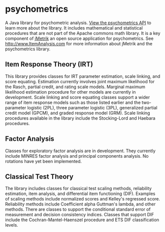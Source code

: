 psychometrics
=============

A Java library for psychometric analysis. [View the psychometrics API](http://www.itemanalysis.com/api/psychometrics)
 to learn more about the library. It includes mathematical and statistical procedures that are not part of the Apache
 commons math library. It is a key component of [jMetrik](http://www.ItemAnalysis.com) an open source application for
 psychometrics. See http://www.ItemAnalysis.com for more information about jMetrik and the psychometrics library.


Item Response Theory (IRT)
--------------------------
This library provides classes for IRT parameter estimation, scale linking, and score equating.
Estimation currently involves joint maximum likelihood for the Rasch, partial credit, and
rating scale models. Marginal maximum likelihood estimation procedure for other models are
currently in development. Scale linking and score equating classes support a wider range of
item response models such as those listed earlier and the two-parameter logistic (2PL), three
parameter logistic (3PL), generalized partial credit model (GPCM), and graded response model
(GRM). Scale linking procedures available in the library include the Stocking-Lord and
Haebara procedures.

Factor Analysis
---------------
Classes for exploratory factor analysis are in development. They currently include MINRES
factor analysis and principal components analysis. No rotations have yet been implemented.

Classical Test Theory
---------------------
The library includes classes for classical test scaling methods, reliability estimation,
item analysis, and differential item functioning (DIF). Examples of scaling methods include
normalized scores and Kelley's regressed score. Reliability methods include Coefficient alpha
Guttman's lambda, and other methods. There are classes to support the conditional standard
error of measurement and decision consistency indices. Classes that support DIF include the
Cochran-Mantel-Haenszel procedure and ETS DIF classification levels.




